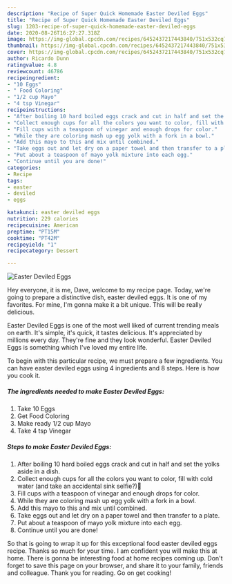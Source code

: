 ```yaml
---
description: "Recipe of Super Quick Homemade Easter Deviled Eggs"
title: "Recipe of Super Quick Homemade Easter Deviled Eggs"
slug: 1203-recipe-of-super-quick-homemade-easter-deviled-eggs
date: 2020-08-26T16:27:27.318Z
image: https://img-global.cpcdn.com/recipes/6452437217443840/751x532cq70/easter-deviled-eggs-recipe-main-photo.jpg
thumbnail: https://img-global.cpcdn.com/recipes/6452437217443840/751x532cq70/easter-deviled-eggs-recipe-main-photo.jpg
cover: https://img-global.cpcdn.com/recipes/6452437217443840/751x532cq70/easter-deviled-eggs-recipe-main-photo.jpg
author: Ricardo Dunn
ratingvalue: 4.8
reviewcount: 46786
recipeingredient:
- "10 Eggs"
- " Food Coloring"
- "1/2 cup Mayo"
- "4 tsp Vinegar"
recipeinstructions:
- "After boiling 10 hard boiled eggs crack and cut in half and set the yolks aside in a dish."
- "Collect enough cups for all the colors you want to color, fill with cold water (and take an accidental sink selfie?)🙋"
- "Fill cups with a teaspoon of vinegar and enough drops for color."
- "While they are coloring mash up egg yolk with a fork in a bowl."
- "Add this mayo to this and mix until combined."
- "Take eggs out and let dry on a paper towel and then transfer to a plate."
- "Put about a teaspoon of mayo yolk mixture into each egg."
- "Continue until you are done!"
categories:
- Recipe
tags:
- easter
- deviled
- eggs

katakunci: easter deviled eggs 
nutrition: 229 calories
recipecuisine: American
preptime: "PT15M"
cooktime: "PT42M"
recipeyield: "1"
recipecategory: Dessert

---
```



![Easter Deviled Eggs](https://img-global.cpcdn.com/recipes/6452437217443840/751x532cq70/easter-deviled-eggs-recipe-main-photo.jpg)

Hey everyone, it is me, Dave, welcome to my recipe page. Today, we're going to prepare a distinctive dish, easter deviled eggs. It is one of my favorites. For mine, I'm gonna make it a bit unique. This will be really delicious.



Easter Deviled Eggs is one of the most well liked of current trending meals on earth. It's simple, it's quick, it tastes delicious. It's appreciated by millions every day. They're fine and they look wonderful. Easter Deviled Eggs is something which I've loved my entire life.


To begin with this particular recipe, we must prepare a few ingredients. You can have easter deviled eggs using 4 ingredients and 8 steps. Here is how you cook it.

<!--inarticleads1-->

##### The ingredients needed to make Easter Deviled Eggs:

1. Take 10 Eggs
1. Get  Food Coloring
1. Make ready 1/2 cup Mayo
1. Take 4 tsp Vinegar




<!--inarticleads2-->

##### Steps to make Easter Deviled Eggs:

1. After boiling 10 hard boiled eggs crack and cut in half and set the yolks aside in a dish.
1. Collect enough cups for all the colors you want to color, fill with cold water (and take an accidental sink selfie?)🙋
1. Fill cups with a teaspoon of vinegar and enough drops for color.
1. While they are coloring mash up egg yolk with a fork in a bowl.
1. Add this mayo to this and mix until combined.
1. Take eggs out and let dry on a paper towel and then transfer to a plate.
1. Put about a teaspoon of mayo yolk mixture into each egg.
1. Continue until you are done!




So that is going to wrap it up for this exceptional food easter deviled eggs recipe. Thanks so much for your time. I am confident you will make this at home. There is gonna be interesting food at home recipes coming up. Don't forget to save this page on your browser, and share it to your family, friends and colleague. Thank you for reading. Go on get cooking!
